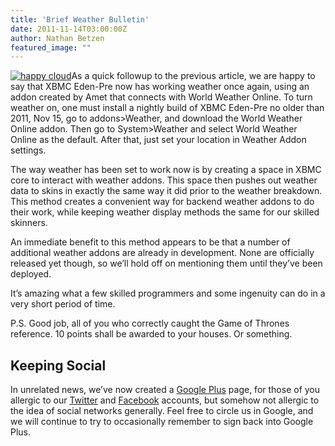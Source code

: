 ```yaml
---
title: 'Brief Weather Bulletin'
date: 2011-11-14T03:00:00Z
author: Nathan Betzen
featured_image: ""
---
```

[![happy cloud](/sites/default/files/uploads/happy_cloud.jpg "happy cloud")](/sites/default/files/uploads/happy_cloud.jpg)As a quick followup to the previous article, we are happy to say that XBMC Eden-Pre now has working weather once again, using an addon created by Amet that connects with World Weather Online. To turn weather on, one must install a nightly build of XBMC Eden-Pre no older than 2011, Nov 15, go to addons\>Weather, and download the World Weather Online addon. Then go to System\>Weather and select World Weather Online as the default. After that, just set your location in Weather Addon settings.

 The way weather has been set to work now is by creating a space in XBMC core to interact with weather addons. This space then pushes out weather data to skins in exactly the same way it did prior to the weather breakdown. This method creates a convenient way for backend weather addons to do their work, while keeping weather display methods the same for our skilled skinners.

 An immediate benefit to this method appears to be that a number of additional weather addons are already in development. None are officially released yet though, so we’ll hold off on mentioning them until they’ve been deployed.

 It’s amazing what a few skilled programmers and some ingenuity can do in a very short period of time.

 P.S. Good job, all of you who correctly caught the Game of Thrones reference. 10 points shall be awarded to your houses. Or something.

 Keeping Social
--------------

 In unrelated news, we’ve now created a [Google Plus](https://plus.google.com/b/102926840947534443602/102926840947534443602/posts "XBMC on Google Plus") page, for those of you allergic to our [Twitter](https://twitter.com/ "XBMC on Twitter") and [Facebook](https://www.facebook.com/XBMC "XBMC on Facebook") accounts, but somehow not allergic to the idea of social networks generally. Feel free to circle us in Google, and we will continue to try to occasionally remember to sign back into Google Plus.

 